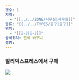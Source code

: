 ```yaml
---
갯수: 1
지역:
  - "[[../../ZONE/사무실|사무실]]"
종류: "[[../../TYPES/공구|공구]]"
위치:
  - "[[I-J|I-J]]"
상세위치: 흰색 바구니
설명:
---
```

### 알리익스프레스에서 구매

![](http://192.168.50.22/images/240821_IMG_0015.jpg)
